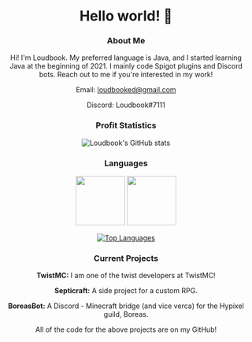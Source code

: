 <div align="center">
  
  # Hello world! 👋

  ### About Me
  
  Hi! I'm Loudbook. My preferred language is Java, and I started learning Java at the beginning of 2021. I mainly code Spigot plugins and Discord bots. Reach out to me if you're interested in my work! 
  
  Email: loudbooked@gmail.com
  
  Discord: Loudbook#7111
  
  
  ### Profit Statistics

![Loudbook's GitHub stats](https://github-readme-stats.vercel.app/api?username=Loudbooks&show_icons=true&theme=radical)
  
  ### Languages
  
  <img src="https://cdn.jsdelivr.net/npm/programming-languages-logos/src/java/java.png" height="100">   <img src="https://cdn.jsdelivr.net/npm/programming-languages-logos/src/python/python.png" height="100">

  
  
  [![Top Languages](https://github-readme-stats.vercel.app/api/top-langs/?username=Loudbooks&hide=mcfunction&theme=radical)](https://github.com/Loudbooks/github-readme-stats)
  
  ### Current Projects
  
  **TwistMC:** I am one of the twist developers at TwistMC!
  
  **Septicraft:** A side project for a custom RPG.
  
  **BoreasBot:** A Discord - Minecraft bridge (and vice verca) for the Hypixel guild, Boreas.
  
  
  All of the code for the above projects are on my GitHub!
</div>
